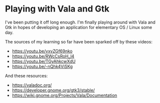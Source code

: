 # Playing with Vala and Gtk

I've been putting it off long enough. I'm finally playing around with Vala and Gtk in hopes of developing an application for elementary OS / Linux some day.

The sources of my learning so far have been sparked off by these videos:

- https://youtu.be/vxvZGf69nko
- https://youtu.be/RWcCsRoH_l4
- https://youtu.be/TGyAhkcwXdU
- https://youtu.be/-nQhk4ViSKg

And these resources:

- https://valadoc.org/
- https://developer.gnome.org/gtk3/stable/
- https://wiki.gnome.org/Projects/Vala/Documentation

